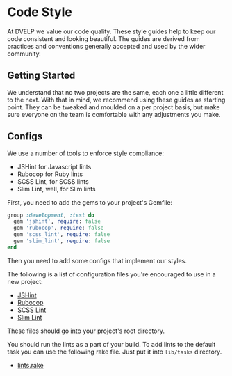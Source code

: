 # Code Style

At DVELP we value our code quality. These style guides help to keep our code
consistent and looking beautiful. The guides are derived from practices and
conventions generally accepted and used by the wider community.

## Getting Started

We understand that no two projects are the same, each one a little different to
the next. With that in mind, we recommend using these guides as starting point.
They can be tweaked and moulded on a per project basis, but make sure everyone
on the team is comfortable with any adjustments you make.

## Configs

We use a number of tools to enforce style compliance:

  * JSHint for Javascript lints
  * Rubocop for Ruby lints
  * SCSS Lint, for SCSS lints
  * Slim Lint, well, for Slim lints

First, you need to add the gems to your project's Gemfile:

```ruby
group :development, :test do
  gem 'jshint', require: false
  gem 'rubocop', require: false
  gem 'scss_lint', require: false
  gem 'slim_lint', require: false
end
```

Then you need to add some configs that implement our styles.

The following is a list of configuration files you're encouraged to use in a new
project:

* [JSHint](.jshint.yml)
* [Rubocop](.rubocop.yml)
* [SCSS Lint](.scss-lint.yml)
* [Slim Lint](.slim-lint.yml)

These files should go into your project's root directory.

You should run the lints as a part of your build. To add lints to the default
task you can use the following rake file. Just put it into `lib/tasks`
directory.

* [lints.rake](lints.rake)
